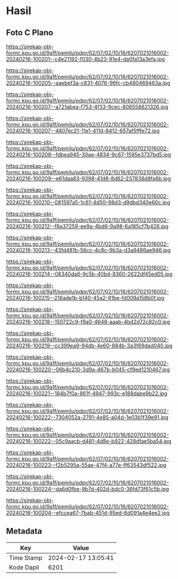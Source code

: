 # Hasil

## Foto C Plano

https://sirekap-obj-formc.kpu.go.id/9a1f/pemilu/pdpr/62/07/02/10/16/6207021016002-20240216-100201--c4e21192-f030-4b23-91e4-da0fa13a3efa.jpg

https://sirekap-obj-formc.kpu.go.id/9a1f/pemilu/pdpr/62/07/02/10/16/6207021016002-20240216-100205--aaebef3a-c831-4076-96fc-cb480469463a.jpg

https://sirekap-obj-formc.kpu.go.id/9a1f/pemilu/pdpr/62/07/02/10/16/6207021016002-20240216-100207--a721abea-f753-4f33-9cec-808558621326.jpg

https://sirekap-obj-formc.kpu.go.id/9a1f/pemilu/pdpr/62/07/02/10/16/6207021016002-20240216-100207--4807ec21-11e1-411d-8412-657af5fffe72.jpg

https://sirekap-obj-formc.kpu.go.id/9a1f/pemilu/pdpr/62/07/02/10/16/6207021016002-20240216-100208--fdbea945-30ae-4834-9c67-1595e3737bd5.jpg

https://sirekap-obj-formc.kpu.go.id/9a1f/pemilu/pdpr/62/07/02/10/16/6207021016002-20240216-100209--e61daa83-9398-41d8-8d62-237838d8fa6b.jpg

https://sirekap-obj-formc.kpu.go.id/9a1f/pemilu/pdpr/62/07/02/10/16/6207021016002-20240216-100210--081597a5-1c61-4d50-98d3-d9dbd340e60c.jpg

https://sirekap-obj-formc.kpu.go.id/9a1f/pemilu/pdpr/62/07/02/10/16/6207021016002-20240216-100212--f8a37259-ee9a-4bd6-9a98-6a185cf7b428.jpg

https://sirekap-obj-formc.kpu.go.id/9a1f/pemilu/pdpr/62/07/02/10/16/6207021016002-20240216-100213--43fd481b-56cc-4c8c-9b3a-d3a9486ae946.jpg

https://sirekap-obj-formc.kpu.go.id/9a1f/pemilu/pdpr/62/07/02/10/16/6207021016002-20240216-100214--08340da6-9c5b-40bd-8360-2622df45ed05.jpg

https://sirekap-obj-formc.kpu.go.id/9a1f/pemilu/pdpr/62/07/02/10/16/6207021016002-20240216-100215--216ade1b-b140-45a2-91be-fd009a158b0f.jpg

https://sirekap-obj-formc.kpu.go.id/9a1f/pemilu/pdpr/62/07/02/10/16/6207021016002-20240216-100218--150722c9-f9a0-4648-aaab-4bd2d72c82c0.jpg

https://sirekap-obj-formc.kpu.go.id/9a1f/pemilu/pdpr/62/07/02/10/16/6207021016002-20240216-100219--cc399ea9-94db-4e60-884b-3a3f69dad040.jpg

https://sirekap-obj-formc.kpu.go.id/9a1f/pemilu/pdpr/62/07/02/10/16/6207021016002-20240216-100220--06b4c210-3d9a-467b-b045-cf9ed1210467.jpg

https://sirekap-obj-formc.kpu.go.id/9a1f/pemilu/pdpr/62/07/02/10/16/6207021016002-20240216-100221--184b7f0a-861f-4947-993c-e188dabe9b22.jpg

https://sirekap-obj-formc.kpu.go.id/9a1f/pemilu/pdpr/62/07/02/10/16/6207021016002-20240216-100222--7304052a-2791-4e85-a04d-1e03b1f39e91.jpg

https://sirekap-obj-formc.kpu.go.id/9a1f/pemilu/pdpr/62/07/02/10/16/6207021016002-20240216-100222--05c9aacb-d481-4d8e-b922-428dfae5ba54.jpg

https://sirekap-obj-formc.kpu.go.id/9a1f/pemilu/pdpr/62/07/02/10/16/6207021016002-20240216-100223--f2b5295a-55ae-47f4-a77e-ff63543df522.jpg

https://sirekap-obj-formc.kpu.go.id/9a1f/pemilu/pdpr/62/07/02/10/16/6207021016002-20240216-100224--da6d0fbe-9b7d-402d-bdc0-36fd73f61c5b.jpg

https://sirekap-obj-formc.kpu.go.id/9a1f/pemilu/pdpr/62/07/02/10/16/6207021016002-20240216-100204--efccea67-7bab-451d-95ed-6d091a4e4ee2.jpg


## Metadata

| Key        | Value               |
| ---------- | ------------------- |
| Time Stamp | 2024-02-17 13:05:41 |
| Kode Dapil | 6201                |



